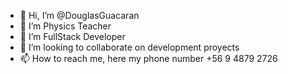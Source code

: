 - 👋 Hi, I’m @DouglasGuacaran
- 👀 I’m Physics Teacher
- 🌱 I’m FullStack Developer
- 💞️ I’m looking to collaborate on development proyects
- 📫 How to reach me, here my phone number +56 9 4879 2726
<!---
DouglasGuacaran/DouglasGuacaran is a ✨ special ✨ repository because its `README.md` (this file) appears on your GitHub profile.
You can click the Preview link to take a look at your changes.
--->
